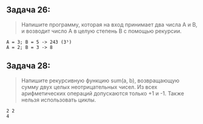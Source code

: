 ## Задача 26: 
> Напишите программу, которая на вход принимает два числа A и B, и возводит число А в целую степень B с помощью рекурсии.
```
A = 3; B = 5 -> 243 (3⁵)
A = 2; B = 3 -> 8
```

## Задача 28: 
> Напишите рекурсивную функцию sum(a, b), возвращающую сумму двух целых неотрицательных чисел. 
> Из всех арифметических операций допускаются только +1 и -1.
> Также нельзя использовать циклы.
```
2 2
4
```